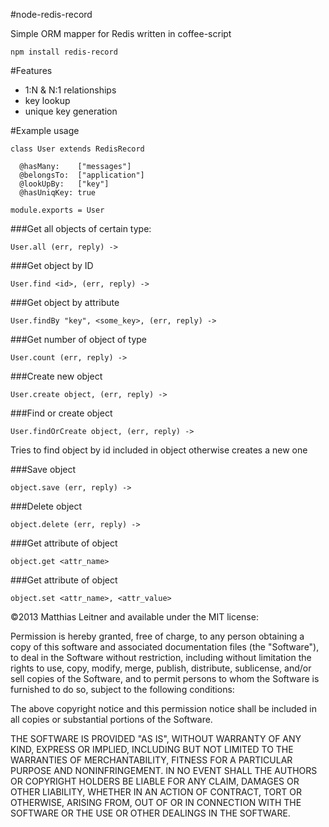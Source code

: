 #node-redis-record

Simple ORM mapper for Redis written in coffee-script

	npm install redis-record

#Features

- 1:N & N:1 relationships
- key lookup 
- unique key generation
	

#Example usage

	class User extends RedisRecord

	  @hasMany:    ["messages"]
	  @belongsTo:  ["application"]
	  @lookUpBy:   ["key"]
	  @hasUniqKey: true

	module.exports = User
	

###Get all objects of certain type:

	User.all (err, reply) ->
	
###Get object by ID

	User.find <id>, (err, reply) ->
	

###Get object by attribute

	User.findBy "key", <some_key>, (err, reply) ->
	
###Get number of object of type

	User.count (err, reply) ->
	
###Create new object

	User.create object, (err, reply) ->
	
###Find or create object

	User.findOrCreate object, (err, reply) ->
	
Tries to find object by id included in object otherwise creates a new one
	

###Save object
	
	object.save (err, reply) ->  
	
###Delete object
	
	object.delete (err, reply) ->  
	
	
###Get attribute of object
	
  	object.get <attr_name>  

###Get attribute of object
	
    object.set <attr_name>, <attr_value>


©2013 Matthias Leitner and available under the MIT license:

Permission is hereby granted, free of charge, to any person obtaining a copy of this software and associated documentation files (the "Software"), to deal in the Software without restriction, including without limitation the rights to use, copy, modify, merge, publish, distribute, sublicense, and/or sell copies of the Software, and to permit persons to whom the Software is furnished to do so, subject to the following conditions:

The above copyright notice and this permission notice shall be included in all copies or substantial portions of the Software.

THE SOFTWARE IS PROVIDED "AS IS", WITHOUT WARRANTY OF ANY KIND, EXPRESS OR IMPLIED, INCLUDING BUT NOT LIMITED TO THE WARRANTIES OF MERCHANTABILITY, FITNESS FOR A PARTICULAR PURPOSE AND NONINFRINGEMENT. IN NO EVENT SHALL THE AUTHORS OR COPYRIGHT HOLDERS BE LIABLE FOR ANY CLAIM, DAMAGES OR OTHER LIABILITY, WHETHER IN AN ACTION OF CONTRACT, TORT OR OTHERWISE, ARISING FROM, OUT OF OR IN CONNECTION WITH THE SOFTWARE OR THE USE OR OTHER DEALINGS IN THE SOFTWARE.